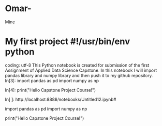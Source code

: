 # Omar-
Mine
# My first project #!/usr/bin/env python

coding: utf-8
This Python notebook is created for submission of the first Assignment of Applied Data Science Capstone. In this notebook I will import pandas library and numpy library and then push it to my github repository.
In[3]:
import pandas as pd import numpy as np

In[4]:
print("Hello Capstone Project Course!")

In[ ]:
http://localhost:8888/notebooks/Untitled12.ipynb#
 
 import pandas as pd
 import numpy as np
 
 
  print("Hello Capstone Project Course!")
